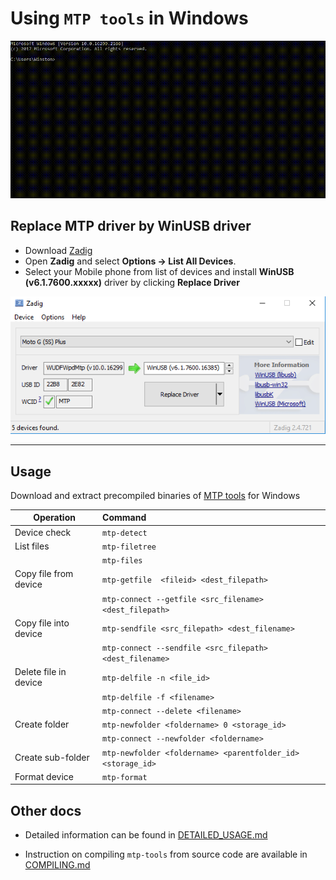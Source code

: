 # Using `MTP tools` in Windows
![Output](mtp-tools.gif)

## Replace MTP driver by WinUSB driver
- Download [Zadig](https://zadig.akeo.ie/)
- Open **Zadig** and select **Options &rarr; List All Devices**.
- Select your Mobile phone from list of devices and install **WinUSB (v6.1.7600.xxxxx)** driver by clicking **Replace Driver**

![Output](install_winusb_driver.png)

---

## Usage

Download and extract precompiled binaries of [MTP tools](https://github.com/jabezwinston/mtp-tools/releases/download/v1.1.19/mtp-tools_v1.1.19_win32.zip) for Windows

|         Operation        |   Command                                                   |
|--------------------------|:------------------------------------------------------------|
| Device check             | `mtp-detect`                                                |
| List files               | `mtp-filetree`                                              |
|                          | `mtp-files`                                                 |
| Copy file from device    | `mtp-getfile  <fileid> <dest_filepath>`                     |
|                          | `mtp-connect --getfile <src_filename> <dest_filepath>`      |
| Copy file into device    | `mtp-sendfile <src_filepath> <dest_filename>`               |
|                          | `mtp-connect --sendfile <src_filepath> <dest_filename>`     |
| Delete file in device    | `mtp-delfile -n <file_id>`                                  |
|                          | `mtp-delfile -f <filename>`                                 |
|                          | `mtp-connect --delete <filename>`                           |
| Create folder            | `mtp-newfolder <foldername> 0 <storage_id>`                 |
|                          | `mtp-connect --newfolder <foldername>`                      |
| Create sub-folder        | `mtp-newfolder <foldername> <parentfolder_id> <storage_id>` |
| Format device            | `mtp-format`                                                |

## Other docs

- Detailed information can be found in [DETAILED_USAGE.md](DETAILED_USAGE.md)

- Instruction on compiling `mtp-tools` from source code are available in [COMPILING.md](COMPILING.md)